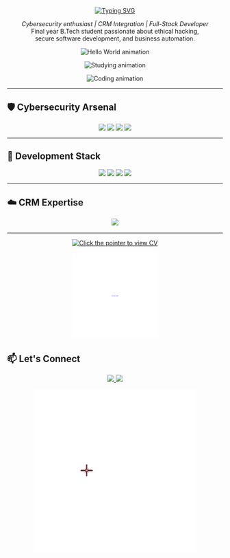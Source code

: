 <div align="center">

<!-- Violet Typing Header -->
<p align="center">
  <a href="https://git.io/typing-svg">
    <img src="https://readme-typing-svg.demolab.com?font=Fira+Code&size=28&duration=3000&pause=1000&color=8B5CF6&center=true&width=500&lines=Hello+World+%F0%9F%91%8B;I'm+Alwin+George" alt="Typing SVG" />
  </a>
</p>

<!-- Short Description -->
<p><em>Cybersecurity enthusiast | CRM Integration | Full-Stack Developer</em><br>
Final year B.Tech student passionate about ethical hacking,<br>
secure software development, and business automation.</p>

</div>

<p align="center"><img src="https://github.com/g-eorgealwin/g-eorgealwin/blob/main/HelloWorld.gif?raw=true" width="400" alt="Hello World animation"></p>
<p align="center"><img src="https://github.com/g-eorgealwin/g-eorgealwin/blob/main/Coding%20Slide%20(2).gif?raw=true" width="350" alt="Studying animation"></p>
<p align="center"><img src="https://github.com/g-eorgealwin/g-eorgealwin/blob/main/Coding.gif?raw=true" width="350" alt="Coding animation"></p>

---

## 🛡️ Cybersecurity Arsenal
<p align="center">
  <img src="https://img.shields.io/badge/Kali_Linux-557C94?style=for-the-badge&logo=kalilinux&logoColor=white">
  <img src="https://img.shields.io/badge/Burp_Suite-FF6B6B?style=for-the-badge">
  <img src="https://img.shields.io/badge/Nmap-FF6B6B?style=for-the-badge">
  <img src="https://img.shields.io/badge/Wireshark-1679A7?style=for-the-badge&logo=wireshark&logoColor=white">
</p>

---

## 🧰 Development Stack
<p align="center">
  <img src="https://img.shields.io/badge/Python-3776AB?style=for-the-badge&logo=python&logoColor=white">
  <img src="https://img.shields.io/badge/Selenium-43B02A?style=for-the-badge&logo=selenium">
  <img src="https://img.shields.io/badge/HTML5-E34F26?style=for-the-badge&logo=html5&logoColor=white">
  <img src="https://img.shields.io/badge/CSS3-1572B6?style=for-the-badge&logo=css3&logoColor=white">
</p>

---

## ☁️ CRM Expertise
<p align="center">
  <img src="https://img.shields.io/badge/Salesforce-00A1E0?style=for-the-badge&logo=salesforce&logoColor=white">
</p>

---

<!-- 📢 Violet Animated Typing Text + Down Arrow -->
<p align="center">
  <a href="https://git.io/typing-svg">
    <img src="https://readme-typing-svg.demolab.com?font=Fira+Code&size=20&duration=3000&pause=1000&color=8B5CF6&center=true&vCenter=true&width=420&lines=Click+the+button+to+view+CV+%F0%9F%91%87" alt="Click the pointer to view CV" />
  </a>
</p>

<!-- 📄 CV Download Button (Updated GIF) -->
<p align="center">
  <a href="https://github.com/g-eorgealwin/g-eorgealwin/raw/main/Alwin%20git%20%20(1).pdf" target="_blank" download>
    <img src="https://github.com/g-eorgealwin/g-eorgealwin/blob/main/Main%20Scene%20(1).gif?raw=true" width="200" alt="Click to view CV" />
  </a>
</p>

## 📫 Let's Connect
<p align="center">
  <a href="mailto:alwin4778@gmail.com">
    <img src="https://img.shields.io/badge/Email-D14836?style=for-the-badge&logo=gmail&logoColor=white">
  </a>
  <a href="https://www.linkedin.com/in/alwin-george-083231254/">
    <img src="https://img.shields.io/badge/LinkedIn-0077B5?style=for-the-badge&logo=linkedin&logoColor=white">
  </a>
</p>

<p align="center">
  <img src="https://github.com/g-eorgealwin/g-eorgealwin/blob/main/game%20app.gif?raw=true" width="380" alt="Game end animation" />
</p>
